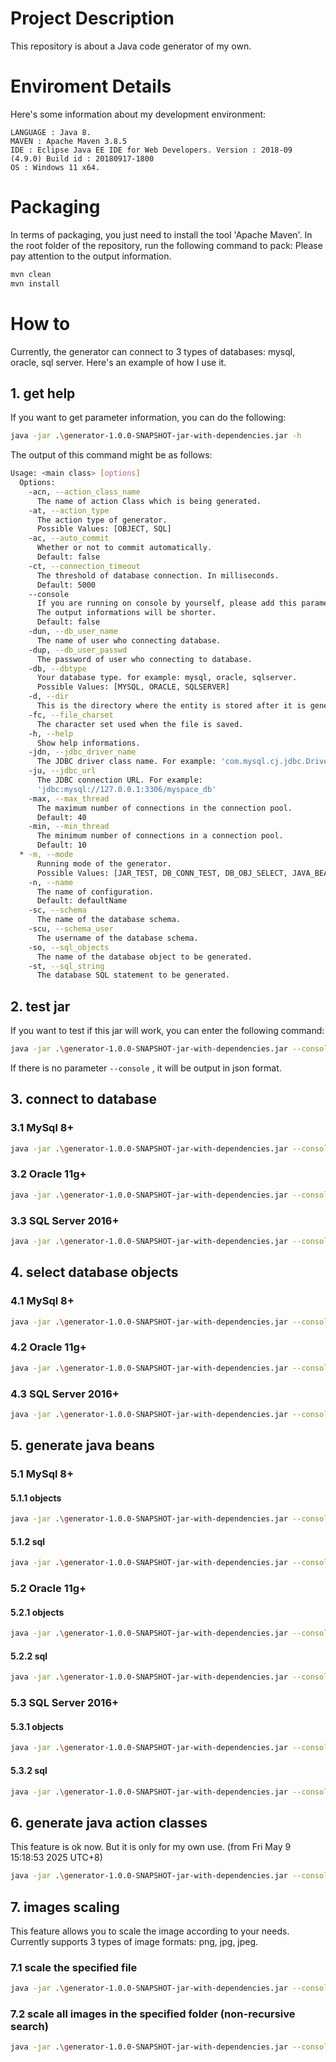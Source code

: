 # Project Description

This repository is about a Java code generator of my own. 

# Enviroment Details

Here's some information about my development environment:

    LANGUAGE : Java 8.
    MAVEN : Apache Maven 3.8.5
    IDE : Eclipse Java EE IDE for Web Developers. Version : 2018-09 (4.9.0) Build id : 20180917-1800
    OS : Windows 11 x64.

# Packaging

In terms of packaging, you just need to install the tool 'Apache Maven'. In the root folder of the repository, run the following command to pack: Please pay attention to the output information.

```Bash
mvn clean
mvn install
```

# How to

Currently, the generator can connect to 3 types of databases: mysql, oracle, sql server. Here's an example of how I use it.

## 1. get help

If you want to get parameter information, you can do the following:

```Bash
java -jar .\generator-1.0.0-SNAPSHOT-jar-with-dependencies.jar -h
```

The output of this command might be as follows:

```Bash
Usage: <main class> [options]
  Options:
    -acn, --action_class_name
      The name of action Class which is being generated.
    -at, --action_type
      The action type of generator.
      Possible Values: [OBJECT, SQL]
    -ac, --auto_commit
      Whether or not to commit automatically.
      Default: false
    -ct, --connection_timeout
      The threshold of database connection. In milliseconds.
      Default: 5000
    --console
      If you are running on console by yourself, please add this parameter.
      The output informations will be shorter.
      Default: false
    -dun, --db_user_name
      The name of user who connecting database.
    -dup, --db_user_passwd
      The password of user who connecting to database.
    -db, --dbtype
      Your database type. for example: mysql, oracle, sqlserver.
      Possible Values: [MYSQL, ORACLE, SQLSERVER]
    -d, --dir
      This is the directory where the entity is stored after it is generated.
    -fc, --file_charset
      The character set used when the file is saved.
    -h, --help
      Show help informations.
    -jdn, --jdbc_driver_name
      The JDBC driver class name. For example: 'com.mysql.cj.jdbc.Driver'.
    -ju, --jdbc_url
      The JDBC connection URL. For example:
      'jdbc:mysql://127.0.0.1:3306/myspace_db'
    -max, --max_thread
      The maximum number of connections in the connection pool.
      Default: 40
    -min, --min_thread
      The minimum number of connections in a connection pool.
      Default: 10
  * -m, --mode
      Running mode of the generator.
      Possible Values: [JAR_TEST, DB_CONN_TEST, DB_OBJ_SELECT, JAVA_BEAN_GEN, JAVA_FEATURE_GEN]
    -n, --name
      The name of configuration.
      Default: defaultName
    -sc, --schema
      The name of the database schema.
    -scu, --schema_user
      The username of the database schema.
    -so, --sql_objects
      The name of the database object to be generated.
    -st, --sql_string
      The database SQL statement to be generated.
```

## 2. test jar

If you want to test if this jar will work, you can enter the following command:

```Bash
java -jar .\generator-1.0.0-SNAPSHOT-jar-with-dependencies.jar --console -m jar_test
```

If there is no parameter `--console` , it will be output in json format.

## 3. connect to database

### 3.1 MySql 8+

```Bash
java -jar .\generator-1.0.0-SNAPSHOT-jar-with-dependencies.jar --console -m db_conn_test -db mysql -jdn com.mysql.cj.jdbc.Driver -ju "jdbc:mysql://192.168.220.129:3306/myspace_db" -dun spaceadmin -dup "1234567890-=AA" -ct 5000 -min 10 -max 20 
```

### 3.2 Oracle 11g+

```Bash
java -jar .\generator-1.0.0-SNAPSHOT-jar-with-dependencies.jar --console -m db_conn_test -db oracle -jdn oracle.jdbc.driver.OracleDriver -ju "jdbc:oracle:thin:@192.168.220.129:1521:ORCL" -dun scott -dup tiger -ct 5000 -min 10 -max 20
```

### 3.3 SQL Server 2016+

```Bash
java -jar .\generator-1.0.0-SNAPSHOT-jar-with-dependencies.jar --console -m db_conn_test -db sqlserver -jdn com.microsoft.sqlserver.jdbc.SQLServerDriver -ju "jdbc:sqlserver://192.168.220.129:1433;DatabaseName=pdc_test;encrypt=true;trustServerCertificate=true" -dun pdc -dup "1234567890-=AA" -ct 5000 -min 10 -max 20
```

## 4. select database objects

### 4.1 MySql 8+

```Bash
java -jar .\generator-1.0.0-SNAPSHOT-jar-with-dependencies.jar --console -m db_obj_select -db mysql -jdn com.mysql.cj.jdbc.Driver -ju "jdbc:mysql://192.168.220.129:3306/myspace_db" -dun spaceadmin -dup "1234567890-=AA" -ct 5000 -min 10 -max 20 -sc myspace_db -scu spaceadmin
```

### 4.2 Oracle 11g+

```Bash
java -jar .\generator-1.0.0-SNAPSHOT-jar-with-dependencies.jar --console -m db_obj_select -db oracle -jdn oracle.jdbc.driver.OracleDriver -ju "jdbc:oracle:thin:@192.168.220.129:1521:ORCL" -dun scott -dup tiger -ct 5000 -min 10 -max 20 -sc scott -scu scott
```

### 4.3 SQL Server 2016+

```Bash
java -jar .\generator-1.0.0-SNAPSHOT-jar-with-dependencies.jar --console -m db_obj_select -db sqlserver -jdn com.microsoft.sqlserver.jdbc.SQLServerDriver -ju "jdbc:sqlserver://192.168.220.129:1433;DatabaseName=pdc_test;encrypt=true;trustServerCertificate=true" -dun pdc -dup "1234567890-=AA" -ct 5000 -min 10 -max 20 -sc dbo -scu dbo
```

## 5. generate java beans

### 5.1 MySql 8+

#### 5.1.1 objects

```Bash
java -jar .\generator-1.0.0-SNAPSHOT-jar-with-dependencies.jar --console -m java_bean_gen -db mysql -jdn com.mysql.cj.jdbc.Driver -ju "jdbc:mysql://192.168.220.129:3306/myspace_db" -dun spaceadmin -dup "1234567890-=AA" -ct 5000 -min 10 -max 20 -sc myspace_db -scu spaceadmin -fc utf-8 -at object -so "TEST_A,TEST_B" -d "C:\\Users\\Michael\\Desktop"
```

#### 5.1.2 sql

```Bash
java -jar .\generator-1.0.0-SNAPSHOT-jar-with-dependencies.jar --console -m java_bean_gen -db mysql -jdn com.mysql.cj.jdbc.Driver -ju "jdbc:mysql://192.168.220.129:3306/myspace_db" -dun spaceadmin -dup "1234567890-=AA" -ct 5000 -min 10 -max 20 -sc myspace_db -scu spaceadmin -fc utf-8 -at sql -st "select 1 as col_1" -d "C:\\Users\\Michael\\Desktop"
```

### 5.2 Oracle 11g+

#### 5.2.1 objects

```Bash
java -jar .\generator-1.0.0-SNAPSHOT-jar-with-dependencies.jar --console -m java_bean_gen -db oracle -jdn oracle.jdbc.driver.OracleDriver -ju "jdbc:oracle:thin:@192.168.220.129:1521:ORCL" -dun scott -dup tiger -ct 5000 -min 10 -max 20 -sc scott -scu scott -fc utf-8 -at object -so "DEPT,EMP" -d "C:\\Users\\Michael\\Desktop"
```

#### 5.2.2 sql

```Bash
java -jar .\generator-1.0.0-SNAPSHOT-jar-with-dependencies.jar --console -m java_bean_gen -db oracle -jdn oracle.jdbc.driver.OracleDriver -ju "jdbc:oracle:thin:@192.168.220.129:1521:ORCL" -dun scott -dup tiger -ct 5000 -min 10 -max 20 -sc scott -scu scott -fc utf-8 -at sql -st "select 1 as col_222 from dual" -d "C:\\Users\\Michael\\Desktop"
```

### 5.3 SQL Server 2016+

#### 5.3.1 objects

```Bash
java -jar .\generator-1.0.0-SNAPSHOT-jar-with-dependencies.jar --console -m java_bean_gen -db sqlserver -jdn com.microsoft.sqlserver.jdbc.SQLServerDriver -ju "jdbc:sqlserver://192.168.220.129:1433;DatabaseName=pdc_test;encrypt=true;trustServerCertificate=true" -dun pdc -dup "1234567890-=AA" -ct 5000 -min 10 -max 20 -sc dbo -scu dbo -fc utf-8 -at object -so "SCORES,STUDENT" -d "C:\\Users\\Michael\\Desktop"
```

#### 5.3.2 sql

```Bash
java -jar .\generator-1.0.0-SNAPSHOT-jar-with-dependencies.jar --console -m java_bean_gen -db sqlserver -jdn com.microsoft.sqlserver.jdbc.SQLServerDriver -ju "jdbc:sqlserver://192.168.220.129:1433;DatabaseName=pdc_test;encrypt=true;trustServerCertificate=true" -dun pdc -dup "1234567890-=AA" -ct 5000 -min 10 -max 20 -sc dbo -scu dbo -fc utf-8 -at sql -st "select 1 as col_444" -d "C:\\Users\\Michael\\Desktop"
```

## 6. generate java action classes

This feature is ok now. But it is only for my own use. (from Fri May 9 15:18:53 2025 UTC+8)

```Bash
java -jar .\generator-1.0.0-SNAPSHOT-jar-with-dependencies.jar --console -m java_feature_gen -acn MyTester01 -fc utf-8 -d "C:\\Users\\Michael\\Desktop"
```

## 7. images scaling

This feature allows you to scale the image according to your needs. Currently supports 3 types of image formats: png, jpg, jpeg.

### 7.1 scale the specified file

```Bash
java -jar .\generator-1.0.0-SNAPSHOT-jar-with-dependencies.jar --console -m image_scaling -ifs "C:\\Users\\Michael\\Pictures\\testimgs\\DSC00016.JPG, C:\\Users\\Michael\\Pictures\\testimgs\\DSC00019.JPG " -d "C:\\Users\\Michael\\Pictures\\testimgs\\output"  -waz 1600 -haz 901
```

### 7.2 scale all images in the specified folder (non-recursive search)

```Bash
java -jar .\generator-1.0.0-SNAPSHOT-jar-with-dependencies.jar --console -m image_scaling -ifd "C:\\Users\\Michael\\Pictures\\testimgs" -d "C:\\Users\\Michael\\Pictures\\testimgs\\output"  -waz 1600 -haz 901
```
